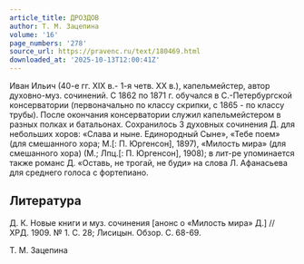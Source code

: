 ```yaml
---
article_title: ДРОЗДОВ
author: Т. М. Зацепина
volume: '16'
page_numbers: '278'
source_url: https://pravenc.ru/text/180469.html
downloaded_at: '2025-10-13T12:00:41Z'
---
```


Иван Ильич (40-е гг. XIX в.- 1-я четв. XX в.), капельмейстер, автор духовно-муз. сочинений. C 1862 по 1871 г. обучался в С.-Петербургской консерватории (первоначально по классу скрипки, с 1865 - по классу трубы). После окончания консерватории служил капельмейстером в разных полках и батальонах. Сохранилось 3 духовных сочинения Д. для небольших хоров: «Слава и ныне. Единородный Сыне», «Тебе поем» (для смешанного хора; М.[: П. Юргенсон], 1897), «Милость мира» (для смешанного хора) (М.; Лпц.[: П. Юргенсон], 1908); в лит-ре упоминается также романс Д. «Оставь, не трогай, не буди» на слова Л. Афанасьева для среднего голоса с фортепиано.

## Литература

Д. К. Новые книги и муз. сочинения [анонс о «Милость мира» Д.] // ХРД. 1909. № 1. С. 28; Лисицын. Обзор. С. 68-69.

Т. М. Зацепина
